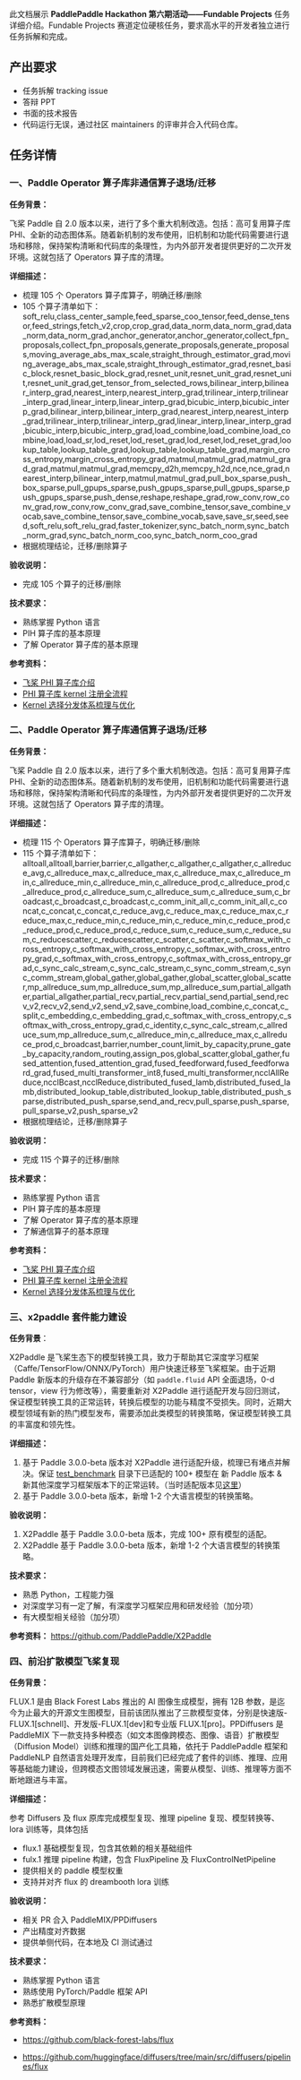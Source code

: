 此文档展示 **PaddlePaddle Hackathon 第六期活动——Fundable Projects** 任务详细介绍。Fundable Projects 赛道定位硬核任务，要求高水平的开发者独立进行任务拆解和完成。

## 产出要求

- 任务拆解 tracking issue
- 答辩 PPT
- 书面的技术报告
- 代码运行无误，通过社区 maintainers 的评审并合入代码仓库。

## 任务详情

### 一、Paddle Operator 算子库非通信算子退场/迁移

**任务背景：**

飞桨 Paddle 自 2.0 版本以来，进行了多个重大机制改造。包括：高可复用算子库 PHI、全新的动态图体系。随着新机制的发布使用，旧机制和功能代码需要进行退场和移除，保持架构清晰和代码库的条理性，为内外部开发者提供更好的二次开发环境。这就包括了 Operators 算子库的清理。

**详细描述：**

- 梳理 105 个 Operators 算子库算子，明确迁移/删除
- 105 个算子清单如下：soft_relu,class_center_sample,feed_sparse_coo_tensor,feed_dense_tensor,feed_strings,fetch_v2,crop,crop_grad,data_norm,data_norm_grad,data_norm,data_norm_grad,anchor_generator,anchor_generator,collect_fpn_proposals,collect_fpn_proposals,generate_proposals,generate_proposals,moving_average_abs_max_scale,straight_through_estimator_grad,moving_average_abs_max_scale,straight_through_estimator_grad,resnet_basic_block,resnet_basic_block_grad,resnet_unit,resnet_unit_grad,resnet_unit,resnet_unit_grad,get_tensor_from_selected_rows,bilinear_interp,bilinear_interp_grad,nearest_interp,nearest_interp_grad,trilinear_interp,trilinear_interp_grad,linear_interp,linear_interp_grad,bicubic_interp,bicubic_interp_grad,bilinear_interp,bilinear_interp_grad,nearest_interp,nearest_interp_grad,trilinear_interp,trilinear_interp_grad,linear_interp,linear_interp_grad,bicubic_interp,bicubic_interp_grad,load_combine,load_combine,load_combine,load,load_sr,lod_reset,lod_reset_grad,lod_reset,lod_reset_grad,lookup_table,lookup_table_grad,lookup_table,lookup_table_grad,margin_cross_entropy,margin_cross_entropy_grad,matmul,matmul_grad,matmul_grad_grad,matmul,matmul_grad,memcpy_d2h,memcpy_h2d,nce,nce_grad,nearest_interp,bilinear_interp,matmul,matmul_grad,pull_box_sparse,push_box_sparse,pull_gpups_sparse,push_gpups_sparse,pull_gpups_sparse,push_gpups_sparse,push_dense,reshape,reshape_grad,row_conv,row_conv_grad,row_conv,row_conv_grad,save_combine_tensor,save_combine_vocab,save_combine_tensor,save_combine_vocab,save,save_sr,seed,seed,soft_relu,soft_relu_grad,faster_tokenizer,sync_batch_norm,sync_batch_norm_grad,sync_batch_norm_coo,sync_batch_norm_coo_grad
- 根据梳理结论，迁移/删除算子

**验收说明：**

- 完成 105 个算子的迁移/删除

**技术要求：**

- 熟练掌握 Python 语言
- PIH 算子库的基本原理
- 了解 Operator 算子库的基本原理

**参考资料：**

- [飞桨 PHI 算子库介绍](https://www.paddlepaddle.org.cn/support/news?action=detail&id=2994)
- [PHI 算子库 kernel 注册全流程](https://github.com/PaddlePaddle/community/blob/master/pfcc/paddle-code-reading/PHI_kernel_registration/PHI_kernel_registration.md)
- [Kernel 选择分发体系梳理与优化](https://github.com/PaddlePaddle/community/blob/master/pfcc/paddle-code-reading/kernel_selection/20221130_kernel_selection.md)

### 二、Paddle Operator 算子库通信算子退场/迁移

**任务背景：**

飞桨 Paddle 自 2.0 版本以来，进行了多个重大机制改造。包括：高可复用算子库 PHI、全新的动态图体系。随着新机制的发布使用，旧机制和功能代码需要进行退场和移除，保持架构清晰和代码库的条理性，为内外部开发者提供更好的二次开发环境。这就包括了 Operators 算子库的清理。

**详细描述：**

- 梳理 115 个 Operators 算子库算子，明确迁移/删除
- 115 个算子清单如下：alltoall,alltoall,barrier,barrier,c_allgather,c_allgather,c_allgather,c_allreduce_avg,c_allreduce_max,c_allreduce_max,c_allreduce_max,c_allreduce_min,c_allreduce_min,c_allreduce_min,c_allreduce_prod,c_allreduce_prod,c_allreduce_prod,c_allreduce_sum,c_allreduce_sum,c_allreduce_sum,c_broadcast,c_broadcast,c_broadcast,c_comm_init_all,c_comm_init_all,c_concat,c_concat,c_concat,c_reduce_avg,c_reduce_max,c_reduce_max,c_reduce_max,c_reduce_min,c_reduce_min,c_reduce_min,c_reduce_prod,c_reduce_prod,c_reduce_prod,c_reduce_sum,c_reduce_sum,c_reduce_sum,c_reducescatter,c_reducescatter,c_scatter,c_scatter,c_softmax_with_cross_entropy,c_softmax_with_cross_entropy,c_softmax_with_cross_entropy_grad,c_softmax_with_cross_entropy,c_softmax_with_cross_entropy_grad,c_sync_calc_stream,c_sync_calc_stream,c_sync_comm_stream,c_sync_comm_stream,global_gather,global_gather,global_scatter,global_scatter,mp_allreduce_sum,mp_allreduce_sum,mp_allreduce_sum,partial_allgather,partial_allgather,partial_recv,partial_recv,partial_send,partial_send,recv_v2,recv_v2,send_v2,send_v2,save_combine,load_combine,c_concat,c_split,c_embedding,c_embedding_grad,c_softmax_with_cross_entropy,c_softmax_with_cross_entropy_grad,c_identity,c_sync_calc_stream,c_allreduce_sum,mp_allreduce_sum,c_allreduce_min,c_allreduce_max,c_allreduce_prod,c_broadcast,barrier,number_count,limit_by_capacity,prune_gate_by_capacity,random_routing,assign_pos,global_scatter,global_gather,fused_attention,fused_attention_grad,fused_feedforward,fused_feedforward_grad,fused_multi_transformer_int8,fused_multi_transformer,ncclAllReduce,ncclBcast,ncclReduce,distributed_fused_lamb,distributed_fused_lamb,distributed_lookup_table,distributed_lookup_table,distributed_push_sparse,distributed_push_sparse,send_and_recv,pull_sparse,push_sparse,pull_sparse_v2,push_sparse_v2
- 根据梳理结论，迁移/删除算子

**验收说明：**

- 完成 115 个算子的迁移/删除

**技术要求：**

- 熟练掌握 Python 语言
- PIH 算子库的基本原理
- 了解 Operator 算子库的基本原理
- 了解通信算子的基本原理

**参考资料：**

- [飞桨 PHI 算子库介绍](https://www.paddlepaddle.org.cn/support/news?action=detail&id=2994)
- [PHI 算子库 kernel 注册全流程](https://github.com/PaddlePaddle/community/blob/master/pfcc/paddle-code-reading/PHI_kernel_registration/PHI_kernel_registration.md)
- [Kernel 选择分发体系梳理与优化](https://github.com/PaddlePaddle/community/blob/master/pfcc/paddle-code-reading/kernel_selection/20221130_kernel_selection.md)

### 三、x2paddle 套件能力建设

**任务背景**：

X2Paddle 是飞桨生态下的模型转换工具，致力于帮助其它深度学习框架（Caffe/TensorFlow/ONNX/PyTorch）用户快速迁移至飞桨框架。由于近期 Paddle 新版本的升级存在不兼容部分（如 `paddle.fluid` API 全面退场，0-d tensor，view 行为修改等），需要重新对 X2Paddle 进行适配开发与回归测试，保证模型转换工具的正常运转，转换后模型的功能与精度不受损失。同时，近期大模型领域有新的热门模型发布，需要添加此类模型的转换策略，保证模型转换工具的丰富度和领先性。

**详细描述：**

1. 基于 Paddle 3.0.0-beta 版本对 X2Paddle 进行适配升级，梳理已有堵点并解决。保证 [test_benchmark](https://github.com/PaddlePaddle/X2Paddle/tree/develop/test_benchmark) 目录下已适配的 100+ 模型在 新 Paddle 版本 & 新其他深度学习框架版本下的正常运转。（当时适配版本见[这里](https://github.com/PaddlePaddle/X2Paddle?tab=readme-ov-file#环境依赖)）
2. 基于 Paddle 3.0.0-beta 版本，新增 1-2 个大语言模型的转换策略。

**验收说明：**

1. X2Paddle 基于 Paddle 3.0.0-beta 版本，完成 100+ 原有模型的适配。
2. X2Paddle 基于 Paddle 3.0.0-beta 版本，新增 1-2 个大语言模型的转换策略。

**技术要求：**

- 熟悉 Python，工程能力强
- 对深度学习有一定了解，有深度学习框架应用和研发经验（加分项）
- 有大模型相关经验（加分项）

**参考资料：** https://github.com/PaddlePaddle/X2Paddle

### 四、前沿扩散模型飞桨复现

**任务背景：**

FLUX.1 是由 Black Forest Labs 推出的 AI 图像生成模型，拥有 12B 参数，是迄今为止最大的开源文生图模型，目前该团队推出了三款模型变体，分别是快速版-FLUX.1[schnell]、开发版-FLUX.1[dev]和专业版 FLUX.1[pro]。PPDiffusers 是 PaddleMIX 下一款支持多种模态（如文本图像跨模态、图像、语音）扩散模型（Diffusion Model）训练和推理的国产化工具箱，依托于 PaddlePaddle 框架和 PaddleNLP 自然语言处理开发库，目前我们已经完成了套件的训练、推理、应用等基础能力建设，但跨模态文图领域发展迅速，需要从模型、训练、推理等方面不断地跟进与丰富。

**详细描述：**

参考 Diffusers 及 flux 原库完成模型复现、推理 pipeline 复现、模型转换等、lora 训练等，具体包括

- flux.1 基础模型复现，包含其依赖的相关基础组件
- fulx.1 推理 pipeline 构建，包含 FluxPipeline 及 FluxControlNetPipeline
- 提供相关的 paddle 模型权重
- 支持并对齐 flux 的 dreambooth lora 训练

**验收说明：**

- 相关 PR 合入 PaddleMIX/PPDiffusers
- 产出精度对齐数据
- 提供单侧代码，在本地及 CI 测试通过

**技术要求：**

- 熟练掌握 Python 语言
- 熟练使用 PyTorch/Paddle 框架 API
- 熟悉扩散模型原理

**参考资料：**

- https://github.com/black-forest-labs/flux

- https://github.com/huggingface/diffusers/tree/main/src/diffusers/pipelines/flux
